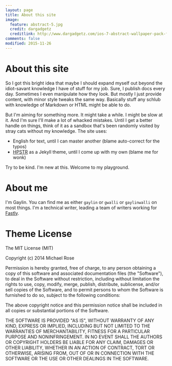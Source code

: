 ```yaml
---
layout: page
title: About this site
image:
  feature: abstract-5.jpg
  credit: dargadgetz
  creditlink: http://www.dargadgetz.com/ios-7-abstract-wallpaper-pack-for-iphone-5-and-ipod-touch-retina/
comments: false
modified: 2015-11-26
---
```


# About this site
So I got this bright idea that maybe I should expand myself out beyond the idiot-savant knowledge I have of stuff for my job. Sure, I publish docs every day. Sometimes I even manipulate how they look. But mostly I just provide content, with minor style tweaks the same way. Basically stuff any schlub with knowledge of Markdown or HTML might be able to do.

But I'm aiming for something more. It might take a while. I might be slow at it. And I'm sure I'll make a lot of whacked mistakes. Until I get a better handle on things, think of it as a sandbox that's been randomly visited by stray cats without my knowledge. The site uses:

- English for text, until I can master another (blame auto-correct for the typos)
- [HPSTR](https://mademistakes.com/work/hpstr-jekyll-theme/) as a Jekyll theme, until I come up with my own (blame me for wonk)

Try to be kind. I'm new at this. Welcome to my playground.


# About me

I'm Gaylin. You can find me as either `gaylin` or `gwalli` or `gaylinwalli` on most things. I'm a technical writer, leading a team of writers working for [Fastly](http://www.fastly.com).

# Theme License

The MIT License (MIT)

Copyright (c) 2014 Michael Rose

Permission is hereby granted, free of charge, to any person obtaining a copy of this software and associated documentation files (the "Software"), to deal in the Software without restriction, including without limitation the rights to use, copy, modify, merge, publish, distribute, sublicense, and/or sell copies of the Software, and to permit persons to whom the Software is furnished to do so, subject to the following conditions:

The above copyright notice and this permission notice shall be included in all copies or substantial portions of the Software.

THE SOFTWARE IS PROVIDED "AS IS", WITHOUT WARRANTY OF ANY KIND, EXPRESS OR IMPLIED, INCLUDING BUT NOT LIMITED TO THE WARRANTIES OF MERCHANTABILITY, FITNESS FOR A PARTICULAR PURPOSE AND NONINFRINGEMENT. IN NO EVENT SHALL THE AUTHORS OR COPYRIGHT HOLDERS BE LIABLE FOR ANY CLAIM, DAMAGES OR OTHER LIABILITY, WHETHER IN AN ACTION OF CONTRACT, TORT OR OTHERWISE, ARISING FROM, OUT OF OR IN CONNECTION WITH THE SOFTWARE OR THE USE OR OTHER DEALINGS IN THE SOFTWARE.
